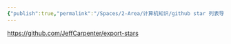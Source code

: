 ```yaml
---
{"publish":true,"permalink":"/Spaces/2-Area/计算机知识/github star 列表导出.md","created":"2025-06-20","modified":"2025-06-20","published":"2025-07-29T23:04:12.420+08:00","cssclasses":""}
---
```



https://github.com/JeffCarpenter/export-stars
